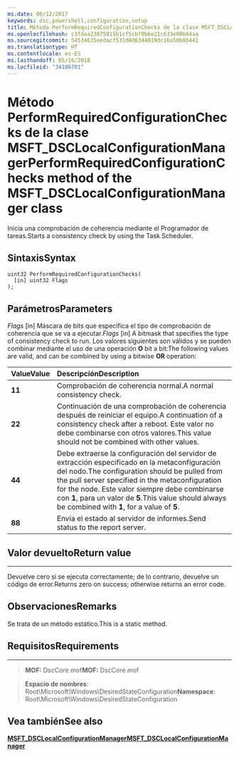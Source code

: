 ```yaml
---
ms.date: 06/12/2017
keywords: dsc,powershell,configuration,setup
title: Método PerformRequiredConfigurationChecks de la clase MSFT_DSCLocalConfigurationManager
ms.openlocfilehash: c3fdaa23875815b1cf5cbf0b6e21c633e00664aa
ms.sourcegitcommit: 54534635eedacf531d8d6344019dc16a50b8b441
ms.translationtype: HT
ms.contentlocale: es-ES
ms.lasthandoff: 05/16/2018
ms.locfileid: "34186701"
---
```

# <a name="performrequiredconfigurationchecks-method-of-the-msftdsclocalconfigurationmanager-class"></a><span data-ttu-id="42592-103">Método PerformRequiredConfigurationChecks de la clase MSFT_DSCLocalConfigurationManager</span><span class="sxs-lookup"><span data-stu-id="42592-103">PerformRequiredConfigurationChecks method of the MSFT_DSCLocalConfigurationManager class</span></span>

<span data-ttu-id="42592-104">Inicia una comprobación de coherencia mediante el Programador de tareas.</span><span class="sxs-lookup"><span data-stu-id="42592-104">Starts a consistency check by using the Task Scheduler.</span></span>

<a name="syntax"></a><span data-ttu-id="42592-105">Sintaxis</span><span class="sxs-lookup"><span data-stu-id="42592-105">Syntax</span></span>
------

```mof
uint32 PerformRequiredConfigurationChecks(
  [in] uint32 Flags
);
```

<a name="parameters"></a><span data-ttu-id="42592-106">Parámetros</span><span class="sxs-lookup"><span data-stu-id="42592-106">Parameters</span></span>
----------

<span data-ttu-id="42592-107">*Flags* \[in\] Máscara de bits que especifica el tipo de comprobación de coherencia que se va a ejecutar.</span><span class="sxs-lookup"><span data-stu-id="42592-107">*Flags* \[in\] A bitmask that specifies the type of consistency check to run.</span></span> <span data-ttu-id="42592-108">Los valores siguientes son válidos y se pueden combinar mediante el uso de una operación **O** bit a bit:</span><span class="sxs-lookup"><span data-stu-id="42592-108">The following values are valid, and can be combined by using a bitwise **OR** operation:</span></span>

|<span data-ttu-id="42592-109">Value</span><span class="sxs-lookup"><span data-stu-id="42592-109">Value</span></span> |<span data-ttu-id="42592-110">Descripción</span><span class="sxs-lookup"><span data-stu-id="42592-110">Description</span></span> |
|:--- |:---|
|<span data-ttu-id="42592-111">**1**</span><span class="sxs-lookup"><span data-stu-id="42592-111">**1**</span></span> | <span data-ttu-id="42592-112">Comprobación de coherencia normal.</span><span class="sxs-lookup"><span data-stu-id="42592-112">A normal consistency check.</span></span> |
|<span data-ttu-id="42592-113">**2**</span><span class="sxs-lookup"><span data-stu-id="42592-113">**2**</span></span> | <span data-ttu-id="42592-114">Continuación de una comprobación de coherencia después de reiniciar el equipo.</span><span class="sxs-lookup"><span data-stu-id="42592-114">A continuation of a consistency check after a reboot.</span></span> <span data-ttu-id="42592-115">Este valor no debe combinarse con otros valores.</span><span class="sxs-lookup"><span data-stu-id="42592-115">This value should not be combined with other values.</span></span> |
|<span data-ttu-id="42592-116">**4**</span><span class="sxs-lookup"><span data-stu-id="42592-116">**4**</span></span> | <span data-ttu-id="42592-117">Debe extraerse la configuración del servidor de extracción especificado en la metaconfiguración del nodo.</span><span class="sxs-lookup"><span data-stu-id="42592-117">The configuration should be pulled from the pull server specified in the metaconfiguration for the node.</span></span> <span data-ttu-id="42592-118">Este valor siempre debe combinarse con **1**, para un valor de **5**.</span><span class="sxs-lookup"><span data-stu-id="42592-118">This value should always be combined with **1**, for a value of **5**.</span></span> |
|<span data-ttu-id="42592-119">**8**</span><span class="sxs-lookup"><span data-stu-id="42592-119">**8**</span></span> | <span data-ttu-id="42592-120">Envía el estado al servidor de informes.</span><span class="sxs-lookup"><span data-stu-id="42592-120">Send status to the report server.</span></span> |

## <a name="return-value"></a><span data-ttu-id="42592-121">Valor devuelto</span><span class="sxs-lookup"><span data-stu-id="42592-121">Return value</span></span>
------------

<span data-ttu-id="42592-122">Devuelve cero si se ejecuta correctamente; de lo contrario, devuelve un código de error.</span><span class="sxs-lookup"><span data-stu-id="42592-122">Returns zero on success; otherwise returns an error code.</span></span>

## <a name="remarks"></a><span data-ttu-id="42592-123">Observaciones</span><span class="sxs-lookup"><span data-stu-id="42592-123">Remarks</span></span>

<span data-ttu-id="42592-124">Se trata de un método estático.</span><span class="sxs-lookup"><span data-stu-id="42592-124">This is a static method.</span></span>

## <a name="requirements"></a><span data-ttu-id="42592-125">Requisitos</span><span class="sxs-lookup"><span data-stu-id="42592-125">Requirements</span></span>
------------
><span data-ttu-id="42592-126">**MOF:** DscCore.mof</span><span class="sxs-lookup"><span data-stu-id="42592-126">**MOF:** DscCore.mof</span></span>

><span data-ttu-id="42592-127">**Espacio de nombres**: Root\Microsoft\Windows\DesiredStateConfiguration</span><span class="sxs-lookup"><span data-stu-id="42592-127">**Namespace**: Root\Microsoft\Windows\DesiredStateConfiguration</span></span>


## <a name="see-also"></a><span data-ttu-id="42592-128">Vea también</span><span class="sxs-lookup"><span data-stu-id="42592-128">See also</span></span>


[<span data-ttu-id="42592-129">**MSFT_DSCLocalConfigurationManager**</span><span class="sxs-lookup"><span data-stu-id="42592-129">**MSFT_DSCLocalConfigurationManager**</span></span>](msft-dsclocalconfigurationmanager.md)